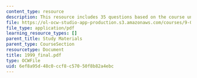 ```yaml
---
content_type: resource
description: This resource includes 35 questions based on the course understanding.
file: https://ol-ocw-studio-app-production.s3.amazonaws.com/courses/9-00-introduction-to-psychology-fall-2004/6ef8a95d48c0ccf8c57050f8b82a4ebc_1999_final.pdf
file_type: application/pdf
learning_resource_types: []
parent_title: Study Materials
parent_type: CourseSection
resourcetype: Document
title: 1999_final.pdf
type: OCWFile
uid: 6ef8a95d-48c0-ccf8-c570-50f8b82a4ebc
---
```

